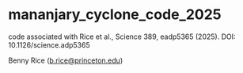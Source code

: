 # mananjary_cyclone_code_2025
code associated with Rice et al., Science 389, eadp5365 (2025). DOI: 10.1126/science.adp5365

Benny Rice (b.rice@princeton.edu)
